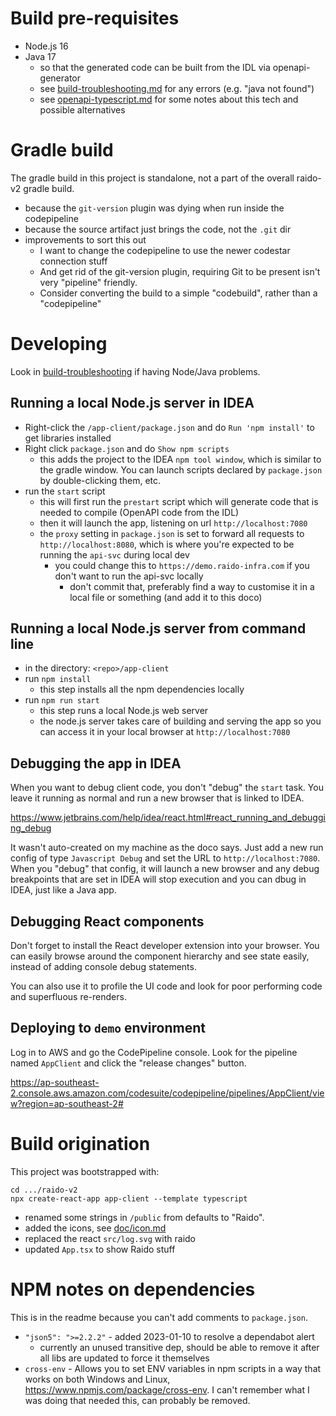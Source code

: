 
# Build pre-requisites

* Node.js 16
* Java 17
  * so that the generated code can be built from the IDL via openapi-generator 
  * see [build-troubleshooting.md](../doc/build-troubleshooting.md)
  for any errors (e.g. "java not found")
  * see [openapi-typescript.md](./doc/openapi-typescript.md) for some notes
  about this tech and possible alternatives


# Gradle build

The gradle build in this project is standalone, not a part of the overall
raido-v2 gradle build.
* because the `git-version` plugin was dying when run inside the codepipeline
* because the source artifact just brings the code, not the `.git` dir
* improvements to sort this out
  * I want to change the codepipeline to use the newer codestar connection stuff
  * And get rid of the git-version plugin, requiring Git to be present isn't very
    "pipeline" friendly.
  * Consider converting the build to a simple "codebuild", rather than a 
    "codepipeline"

  
# Developing 

Look in [build-troubleshooting](../doc/build-troubleshooting.md) if having
Node/Java problems.

## Running a local Node.js server in IDEA

* Right-click the `/app-client/package.json` and do `Run 'npm install'` to get
libraries installed
* Right click `package.json` and do `Show npm scripts`
  * this adds the project to the IDEA `npm tool window`, which is similar to 
  the gradle window.  You can launch scripts declared by `package.json` by 
  double-clicking them, etc.
* run the `start` script
  * this will first run the `prestart` script which will generate code 
    that is needed to compile (OpenAPI code from the IDL)
  * then it will launch the app, listening on url `http://localhost:7080` 
  * the `proxy` setting in `package.json` is set to forward all requests to 
  `http://localhost:8080`, which is where you're expected to be running the 
  `api-svc` during local dev
    * you could change this to `https://demo.raido-infra.com` if you don't want
    to run the api-svc locally
      * don't commit that, preferably find a way to customise it in a local 
      file or something (and add it to this doco)

## Running a local Node.js server from command line

* in the directory: `<repo>/app-client`
* run `npm install`
  * this step installs all the npm dependencies locally
* run `npm run start`
  * this step runs a local Node.js web server
  * the node.js server takes care of building and serving the app so you can
  access it in your local browser at `http://localhost:7080`


## Debugging the app in IDEA

When you want to debug client code, you don't "debug" the `start` task.  You
leave it running as normal and run a new browser that is linked to IDEA. 

https://www.jetbrains.com/help/idea/react.html#react_running_and_debugging_debug

It wasn't auto-created on my machine as the doco says.
Just add a new run config of type `Javascript Debug` and set the URL to 
`http://localhost:7080`.
When you "debug" that config, it will launch a new browser and any debug 
breakpoints that are set in IDEA will stop execution and you can dbug in IDEA,
just like a Java app.


## Debugging React components

Don't forget to install the React developer extension into your browser.
You can easily browse around the component hierarchy and see state easily, 
instead of adding console debug statements.

You can also use it to profile the UI code and look for poor performing code 
and superfluous re-renders.


## Deploying to `demo` environment

Log in to AWS and go the CodePipeline console.
Look for the pipeline named `AppClient` and click the "release changes" button.

https://ap-southeast-2.console.aws.amazon.com/codesuite/codepipeline/pipelines/AppClient/view?region=ap-southeast-2#


# Build origination

This project was bootstrapped with:
```
cd .../raido-v2
npx create-react-app app-client --template typescript
```

* renamed some strings in `/public` from defaults to "Raido".
* added the icons, see [doc/icon.md](doc/icon.md)
* replaced the react `src/log.svg` with raido
* updated `App.tsx` to show Raido stuff


# NPM notes on dependencies

This is in the readme because you can't add comments to `package.json`.

* `"json5": ">=2.2.2"` - added 2023-01-10 to resolve a dependabot alert
  * currently an unused transitive dep, should be able to remove it after all 
    libs are updated to force it themselves
* `cross-env` - Allows you to set ENV variables in npm scripts in a way that
  works on both Windows and Linux, https://www.npmjs.com/package/cross-env.
  I can't remember what I was doing that needed this, can probably be removed.
